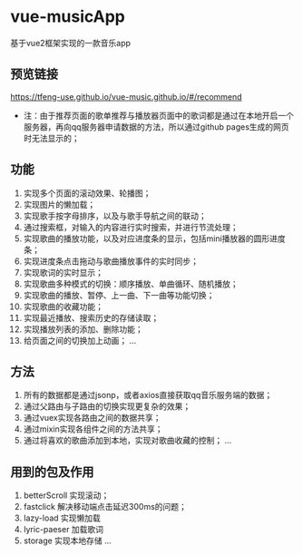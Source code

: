 # vue-musicApp
基于vue2框架实现的一款音乐app
## 预览链接
https://tfeng-use.github.io/vue-music.github.io/#/recommend
* 注：由于推荐页面的歌单推荐与播放器页面中的歌词都是通过在本地开启一个服务器，再向qq服务器申请数据的方法，所以通过github pages生成的网页时无法显示的；
## 功能
1. 实现多个页面的滚动效果、轮播图；
2. 实现图片的懒加载；
3. 实现歌手按字母排序，以及与歌手导航之间的联动；
4. 通过搜索框，对输入的内容进行实时搜索，并进行节流处理；
5. 实现歌曲的播放功能，以及对应进度条的显示，包括mini播放器的圆形进度条；
6. 实现进度条点击拖动与歌曲播放事件的实时同步；
7. 实现歌词的实时显示；
8. 实现歌曲多种模式的切换：顺序播放、单曲循环、随机播放；
9. 实现歌曲的播放、暂停、上一曲、下一曲等功能切换；
10. 实现歌曲的收藏功能；
11. 实现最近播放、搜索历史的存储读取；
12. 实现播放列表的添加、删除功能；
13. 给页面之间的切换加上动画；
...
## 方法
1. 所有的数据都是通过jsonp，或者axios直接获取qq音乐服务端的数据；
2. 通过父路由与子路由的切换实现更复杂的效果；
3. 通过vuex实现各路由之间的数据共享；
4. 通过mixin实现各组件之间的方法共享；
5. 通过将喜欢的歌曲添加到本地，实现对歌曲收藏的控制；
...
## 用到的包及作用
1. betterScroll 实现滚动；
2. fastclick 解决移动端点击延迟300ms的问题；
3. lazy-load 实现懒加载
4. lyric-paeser 加载歌词
5. storage 实现本地存储
...

